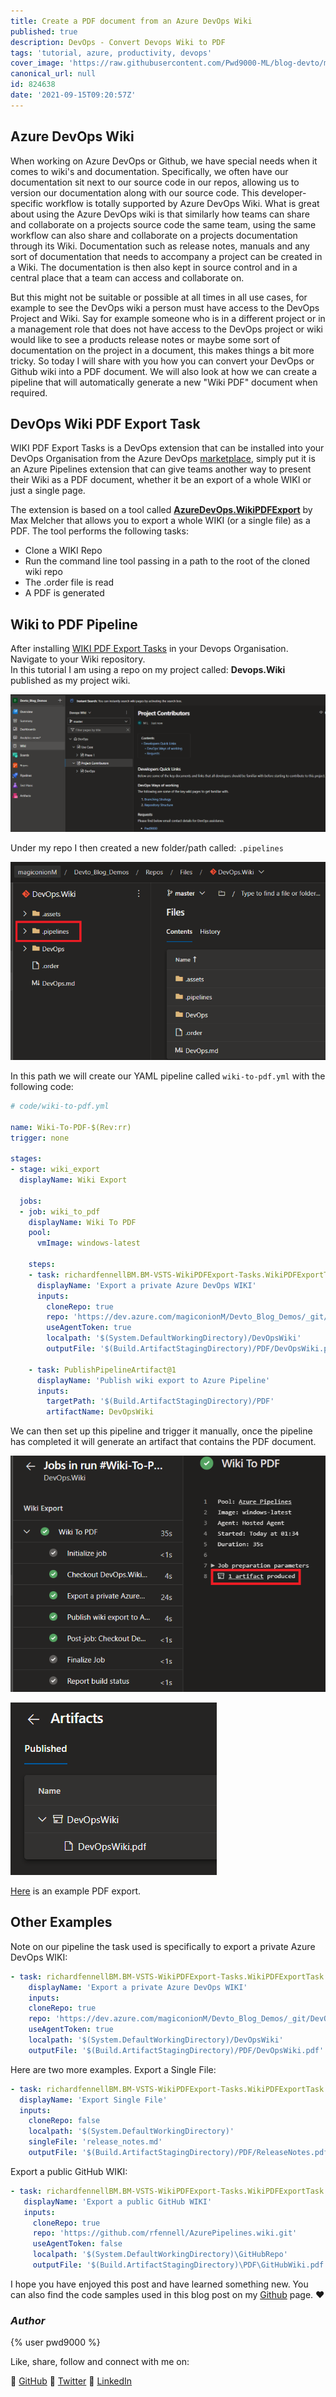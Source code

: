 ```yaml
---
title: Create a PDF document from an Azure DevOps Wiki
published: true
description: DevOps - Convert Devops Wiki to PDF
tags: 'tutorial, azure, productivity, devops'
cover_image: 'https://raw.githubusercontent.com/Pwd9000-ML/blog-devto/master/posts/DevOps-Wiki-To-Pdf/assets/main.png'
canonical_url: null
id: 824638
date: '2021-09-15T09:20:57Z'
---
```


## Azure DevOps Wiki

When working on Azure DevOps or Github, we have special needs when it comes to wiki's and documentation. Specifically, we often have our documentation sit next to our source code in our repos, allowing us to version our documentation along with our source code. This developer-specific workflow is totally supported by Azure DevOps Wiki. What is great about using the Azure DevOps wiki is that similarly how teams can share and collaborate on a projects source code the same team, using the same workflow can also share and collaborate on a projects documentation through its Wiki. Documentation such as release notes, manuals and any sort of documentation that needs to accompany a project can be created in a Wiki. The documentation is then also kept in source control and in a central place that a team can access and collaborate on.

But this might not be suitable or possible at all times in all use cases, for example to see the DevOps wiki a person must have access to the DevOps Project and Wiki. Say for example someone who is in a different project or in a management role that does not have access to the DevOps project or wiki would like to see a products release notes or maybe some sort of documentation on the project in a document, this makes things a bit more tricky. So today I will share with you how you can convert your DevOps or Github wiki into a PDF document. We will also look at how we can create a pipeline that will automatically generate a new "Wiki PDF" document when required.

## DevOps Wiki PDF Export Task

WIKI PDF Export Tasks is a DevOps extension that can be installed into your DevOps Organisation from the Azure DevOps [marketplace](https://marketplace.visualstudio.com/items?itemName=richardfennellBM.BM-VSTS-WikiPDFExport-Tasks), simply put it is an Azure Pipelines extension that can give teams another way to present their Wiki as a PDF document, whether it be an export of a whole WIKI or just a single page.

The extension is based on a tool called [**AzureDevOps.WikiPDFExport**](https://github.com/MaxMelcher/AzureDevOps.WikiPDFExport) by Max Melcher that allows you to export a whole WIKI (or a single file) as a PDF. The tool performs the following tasks:

- Clone a WIKI Repo
- Run the command line tool passing in a path to the root of the cloned wiki repo
- The .order file is read
- A PDF is generated

## Wiki to PDF Pipeline

After installing [WIKI PDF Export Tasks](https://marketplace.visualstudio.com/items?itemName=richardfennellBM.BM-VSTS-WikiPDFExport-Tasks) in your Devops Organisation. Navigate to your Wiki repository.  
In this tutorial I am using a repo on my project called: **Devops.Wiki** published as my project wiki.

![image.png](https://raw.githubusercontent.com/Pwd9000-ML/blog-devto/master/posts/DevOps-Wiki-To-Pdf/assets/wiki.png)

Under my repo I then created a new folder/path called: `.pipelines`

![image.png](https://raw.githubusercontent.com/Pwd9000-ML/blog-devto/master/posts/DevOps-Wiki-To-Pdf/assets/paths.png)

In this path we will create our YAML pipeline called `wiki-to-pdf.yml` with the following code:

```yaml
# code/wiki-to-pdf.yml

name: Wiki-To-PDF-$(Rev:rr)
trigger: none

stages:
- stage: wiki_export
  displayName: Wiki Export

  jobs:
  - job: wiki_to_pdf
    displayName: Wiki To PDF
    pool:
      vmImage: windows-latest
    
    steps:
    - task: richardfennellBM.BM-VSTS-WikiPDFExport-Tasks.WikiPDFExportTask.WikiPdfExportTask@1
      displayName: 'Export a private Azure DevOps WIKI'
      inputs:
        cloneRepo: true
        repo: 'https://dev.azure.com/magiconionM/Devto_Blog_Demos/_git/DevOps.Wiki'
        useAgentToken: true
        localpath: '$(System.DefaultWorkingDirectory)/DevOpsWiki' 
        outputFile: '$(Build.ArtifactStagingDirectory)/PDF/DevOpsWiki.pdf'
    
    - task: PublishPipelineArtifact@1
      displayName: 'Publish wiki export to Azure Pipeline'
      inputs:
        targetPath: '$(Build.ArtifactStagingDirectory)/PDF'
        artifactName: DevOpsWiki


```

We can then set up this pipeline and trigger it manually, once the pipeline has completed it will generate an artifact that contains the PDF document.

![image.png](https://raw.githubusercontent.com/Pwd9000-ML/blog-devto/master/posts/DevOps-Wiki-To-Pdf/assets/run.png)

![image.png](https://raw.githubusercontent.com/Pwd9000-ML/blog-devto/master/posts/DevOps-Wiki-To-Pdf/assets/artifact.png)

[Here](https://github.com/Pwd9000-ML/blog-devto/blob/master/posts/DevOps-Wiki-To-Pdf/code/DevOpsWiki.pdf) is an example PDF export.

## Other Examples

Note on our pipeline the task used is specifically to export a private Azure DevOps WIKI:

```yml
- task: richardfennellBM.BM-VSTS-WikiPDFExport-Tasks.WikiPDFExportTask.WikiPdfExportTask@1
    displayName: 'Export a private Azure DevOps WIKI'
    inputs:
    cloneRepo: true
    repo: 'https://dev.azure.com/magiconionM/Devto_Blog_Demos/_git/DevOps.Wiki'
    useAgentToken: true
    localpath: '$(System.DefaultWorkingDirectory)/DevOpsWiki'
    outputFile: '$(Build.ArtifactStagingDirectory)/PDF/DevOpsWiki.pdf'
```

Here are two more examples. Export a Single File:

```yml
- task: richardfennellBM.BM-VSTS-WikiPDFExport-Tasks.WikiPDFExportTask.WikiPdfExportTask@1
  displayName: 'Export Single File'
  inputs:
    cloneRepo: false
    localpath: '$(System.DefaultWorkingDirectory)'
    singleFile: 'release_notes.md'
    outputFile: '$(Build.ArtifactStagingDirectory)/PDF/ReleaseNotes.pdf'
```

Export a public GitHub WIKI:

```yml
- task: richardfennellBM.BM-VSTS-WikiPDFExport-Tasks.WikiPDFExportTask.WikiPdfExportTask@1
   displayName: 'Export a public GitHub WIKI'
   inputs:
     cloneRepo: true
     repo: 'https://github.com/rfennell/AzurePipelines.wiki.git'
     useAgentToken: false
     localpath: '$(System.DefaultWorkingDirectory)\GitHubRepo'
     outputFile: '$(Build.ArtifactStagingDirectory)\PDF\GitHubWiki.pdf'
```

I hope you have enjoyed this post and have learned something new. You can also find the code samples used in this blog post on my [Github](https://github.com/Pwd9000-ML/blog-devto/tree/master/posts/DevOps-Wiki-To-Pdf/code) page. :heart:

### _Author_

{% user pwd9000 %}

Like, share, follow and connect with me on:

:octopus: [GitHub](https://github.com/Pwd9000-ML) :penguin: [Twitter](https://twitter.com/pwd9000) :space_invader: [LinkedIn](https://www.linkedin.com/in/marcel-l-61b0a96b/)
